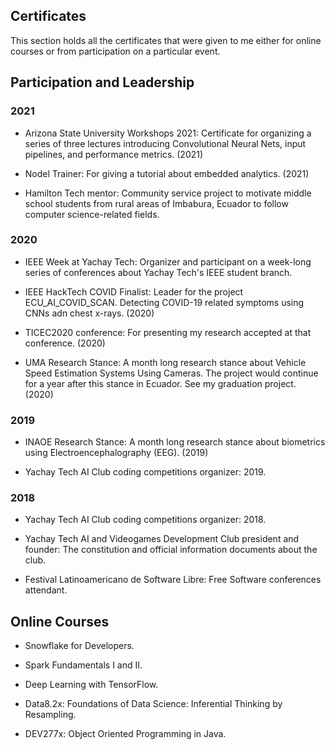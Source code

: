 ## Certificates

This section holds all the certificates that were given to me either for online courses or from participation on a particular event.


## Participation and Leadership

### 2021

- Arizona State University Workshops 2021: Certificate for organizing a series of three lectures introducing Convolutional Neural Nets, input pipelines, and performance metrics. (2021)

- Nodel Trainer: For giving a tutorial about embedded analytics. (2021)

- Hamilton Tech mentor: Community service project to motivate middle school students from rural areas of Imbabura, Ecuador to follow computer science-related fields.

### 2020

- IEEE Week at Yachay Tech: Organizer and participant on a week-long series of conferences about Yachay Tech's IEEE student branch.

- IEEE HackTech COVID Finalist: Leader for the project ECU_AI_COVID_SCAN. Detecting COVID-19 related symptoms using CNNs adn chest x-rays. (2020)

- TICEC2020 conference: For presenting my research accepted at that conference. (2020)

- UMA Research Stance: A month long research stance about Vehicle Speed Estimation Systems Using Cameras. The project would continue for a year after this stance in Ecuador. See my graduation project. (2020)

### 2019

- INAOE Research Stance: A month long research stance about biometrics using Electroencephalography (EEG). (2019)

- Yachay Tech AI Club coding competitions organizer: 2019.

### 2018

- Yachay Tech AI Club coding competitions organizer: 2018.

- Yachay Tech AI and Videogames Development Club president and founder: The constitution and official information documents about the club.

- Festival Latinoamericano de Software Libre: Free Software conferences attendant.


## Online Courses

- Snowflake for Developers.

- Spark Fundamentals I and II.

- Deep Learning with TensorFlow.

- Data8.2x: Foundations of Data Science: Inferential Thinking by Resampling.

- DEV277x: Object Oriented Programming in Java.
